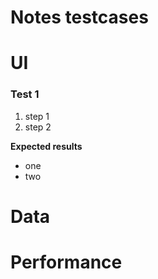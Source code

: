 # Notes testcases

# UI

### Test 1
1. step 1
1. step 2

**Expected results**
* one
* two

# Data


# Performance
